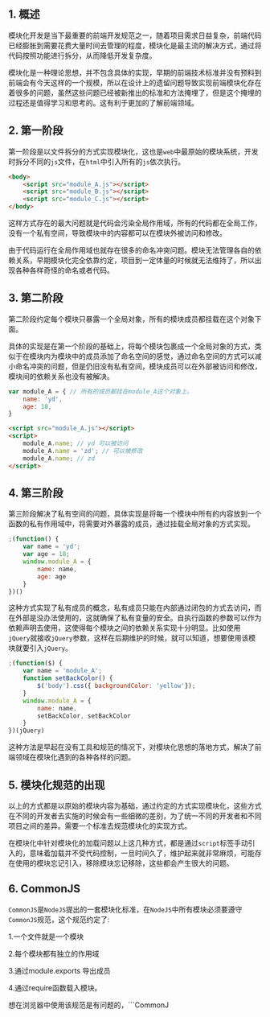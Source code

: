 ## 1. 概述

模块化开发是当下最重要的前端开发规范之一，随着项目需求日益复杂，前端代码已经膨胀到需要花费大量时间去管理的程度，模块化是最主流的解决方式，通过将代码按照功能进行拆分，从而降低开发复杂度。

模块化是一种理论思想，并不包含具体的实现，早期的前端技术标准并没有预料到前端会有今天这样的一个规模，所以在设计上的遗留问题导致实现前端模块化存在着很多的问题，虽然这些问题已经被新推出的标准和方法掩埋了，但是这个掩埋的过程还是值得学习和思考的。这有利于更加的了解前端领域。

## 2. 第一阶段

第一阶段是以文件拆分的方式实现模块化，这也是```web```中最原始的模块系统，开发时拆分不同的```js```文件，在```html```中引入所有的```js```依次执行。

```html
<body>
    <script src="module_A.js"></script>
    <script src="module_B.js"></script>
    <script src="module_C.js"></script>
</body>

```

这样方式存在的最大问题就是代码会污染全局作用域，所有的代码都在全局工作，没有一个私有空间，导致模块中的内容都可以在模块外被访问和修改。

由于代码运行在全局作用域也就存在很多的命名冲突问题。模块无法管理各自的依赖关系，早期模块化完全依靠约定，项目到一定体量的时候就无法维持了，所以出现各种各样奇怪的命名或者代码。

## 3. 第二阶段

第二阶段约定每个模块只暴露一个全局对象，所有的模块成员都挂载在这个对象下面。

具体的实现是在第一个阶段的基础上，将每个模块包裹成一个全局对象的方式，类似于在模块内为模块中的成员添加了命名空间的感觉，通过命名空间的方式可以减小命名冲突的问题，但是仍旧没有私有空间，模块成员可以在外部被访问和修改，模块间的依赖关系也没有被解决。

```javascript
var module_A = { // 所有的成员都挂在module_A这个对象上。
    name: 'yd',
    age: 18,
}
```

```html
<script src="module_A.js"></script>
<script>
    module_A.name; // yd 可以被访问
    module_A.name = 'zd'; // 可以被修改
    module_A.name; // zd
</script>
```

## 4. 第三阶段

第三阶段解决了私有空间的问题，具体实现是将每一个模块中所有的内容放到一个函数的私有作用域中，将需要对外暴露的成员，通过挂载全局对象的方式实现。

```js
;(function() {
    var name = 'yd';
    var age = 18;
    window.module_A = {
        name: name,
        age: age
    }
})()
```

这种方式实现了私有成员的概念，私有成员只能在内部通过闭包的方式去访问，而在外部是没办法使用的，这就确保了私有变量的安全。自执行函数的参数可以作为依赖声明去使用，这使得每个模块之间的依赖关系实现十分明显。比如使用```jQuery```就接收```jQuery```参数，这样在后期维护的时候，就可以知道，想要使用该模块就要引入```jQuery```。

```js
;(function($) {
    var name = 'module_A';
    function setBackColor() {
        $('body').css({ backgroundColor: 'yellow'});
    }
    window.module_A = {
        name: name,
        setBackColor, setBackColor
    }
})(jQuery)
```

这种方法是早起在没有工具和规范的情况下，对模块化思想的落地方式，解决了前端领域在模块化遇到的各种各样的问题。

## 5. 模块化规范的出现

以上的方式都是以原始的模块内容为基础，通过约定的方式实现模块化，这些方式在不同的开发者去实施的时候会有一些细微的差别，为了统一不同的开发者和不同项目之间的差异。需要一个标准去规范模块化的实现方式。

在模块化中针对模块化的加载问题以上这几种方式，都是通过```script```标签手动引入的，意味着加载并不受代码控制，一旦时间久了，维护起来就非常麻烦，可能存在使用的模块忘记引入，移除模块忘记移除，这些都会产生很大的问题。

## 6. CommonJS

```CommonJS```是```NodeJS```提出的一套模块化标准，在```NodeJS```中所有模块必须要遵守```CommonJS```规范，这个规范约定了:

1.一个文件就是一个模块

2.每个模块都有独立的作用域

3.通过module.exports 导出成员

4.通过require函数载入模块。

想在浏览器中使用该规范是有问题的，```CommonJ